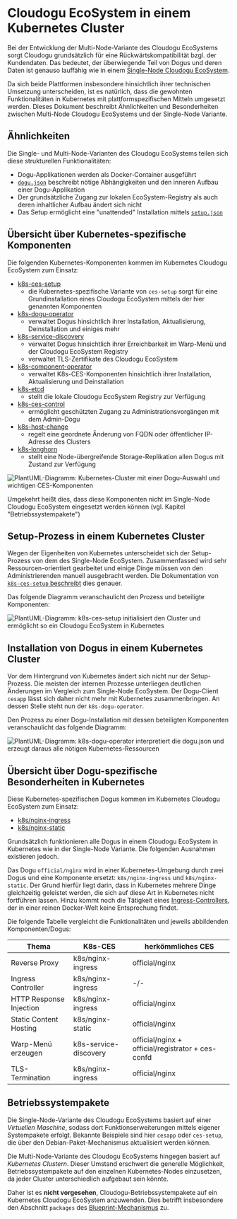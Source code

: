 # Cloudogu EcoSystem in einem Kubernetes Cluster

Bei der Entwicklung der Multi-Node-Variante des Cloudogu EcoSystems sorgt Cloudogu grundsätzlich für eine Rückwärtskompatibilität bzgl. der Kundendaten. Das bedeutet, der überwiegende Teil von Dogus und deren Daten ist genauso lauffähig wie in einem [Single-Node Cloudogu EcoSystem](https://github.com/cloudogu/ecosystem).

Da sich beide Plattformen insbesondere hinsichtlich ihrer technischen Umsetzung unterscheiden, ist es natürlich, dass die gewohnten Funktionalitäten in Kubernetes mit plattformspezifischen Mitteln umgesetzt werden. Dieses Dokument beschreibt Ähnlichkeiten und Besonderheiten zwischen Multi-Node Cloudogu EcoSystems und der Single-Node Variante. 

## Ähnlichkeiten

Die Single- und Multi-Node-Varianten des Cloudogu EcoSystems teilen sich diese strukturellen Funktionalitäten:

- Dogu-Applikationen werden als Docker-Container ausgeführt
- [`dogu.json`](https://github.com/cloudogu/dogu-development-docs/blob/main/docs/core/compendium_en.md) beschreibt nötige Abhängigkeiten und den inneren Aufbau einer Dogu-Applikation
- Der grundsätzliche Zugang zur lokalen EcoSystem-Registry als auch deren inhaltlicher Aufbau ändert sich nicht
- Das Setup ermöglicht eine "unattended" Installation mittels [`setup.json`](https://docs.cloudogu.com/de/docs/system-components/ces-setup/operations/setup-json/)

## Übersicht über Kubernetes-spezifische Komponenten 

Die folgenden Kubernetes-Komponenten kommen im Kubernetes Cloudogu EcoSystem zum Einsatz:

- [k8s-ces-setup](https://github.com/cloudogu/k8s-ces-setup)
  - die Kubernetes-spezifische Variante von `ces-setup` sorgt für eine Grundinstallation eines Cloudogu EcoSystem mittels der hier genannten Komponenten
- [k8s-dogu-operator](https://github.com/cloudogu/k8s-dogu-operator)
  - verwaltet Dogus hinsichtlich ihrer Installation, Aktualisierung, Deinstallation und einiges mehr  
- [k8s-service-discovery](https://github.com/cloudogu/k8s-service-discovery)
  - verwaltet Dogus hinsichtlich ihrer Erreichbarkeit im Warp-Menü und der Cloudogu EcoSystem Registry
  - verwaltet TLS-Zertifikate des Cloudogu EcoSystem
- [k8s-component-operator](https://github.com/cloudogu/k8s-component-operator)
  - verwaltet K8s-CES-Komponenten hinsichtlich ihrer Installation, Aktualisierung und Deinstallation
- [k8s-etcd](https://github.com/cloudogu/k8s-etcd)
  - stellt die lokale Cloudogu EcoSystem Registry zur Verfügung
- [k8s-ces-control](https://github.com/cloudogu/k8s-ces-control)
  - ermöglicht geschützten Zugang zu Administrationsvorgängen mit dem Admin-Dogu
- [k8s-host-change](https://github.com/cloudogu/k8s-host-change)
  - regelt eine geordnete Änderung von FQDN oder öffentlicher IP-Adresse des Clusters
- [k8s-longhorn](https://github.com/cloudogu/k8s-longhorn)
  - stellt eine Node-übergreifende Storage-Replikation allen Dogus mit Zustand zur Verfügung

![PlantUML-Diagramm: Kubernetes-Cluster mit einer Dogu-Auswahl und wichtigen CES-Komponenten](figures/k8s-ces-overview-components_de.png "Kubernetes-Cluster mit einer Dogu-Auswahl und wichtigen CES-Komponenten")

Umgekehrt heißt dies, dass diese Komponenten nicht im Single-Node Cloudogu EcoSystem eingesetzt werden können (vgl. Kapitel "Betriebssystempakete")

## Setup-Prozess in einem Kubernetes Cluster

Wegen der Eigenheiten von Kubernetes unterscheidet sich der Setup-Prozess von dem des Single-Node EcoSystem. Zusammenfassed wird sehr Ressourcen-orientiert gearbeitet und einige Dinge müssen von den Administrierenden manuell ausgebracht werden. Die Dokumentation von [`k8s-ces-setup` beschreibt](https://github.com/cloudogu/k8s-ces-setup/blob/develop/docs/operations/installation_guide_de.md) dies genauer. 

Das folgende Diagramm veranschaulicht den Prozess und beteiligte Komponenten:

![PlantUML-Diagramm: k8s-ces-setup initialisiert den Cluster und ermöglicht so ein Cloudogu EcoSystem in Kubernetes](figures/k8s-ces-overview-setup_de.png
"k8s-ces-setup initialisiert den Cluster und ermöglicht so ein Cloudogu EcoSystem in Kubernetes")

## Installation von Dogus in einem Kubernetes Cluster

Vor dem Hintergrund von Kubernetes ändert sich nicht nur der Setup-Prozess. Die meisten der internen Prozesse unterliegen deutlichen Änderungen im Vergleich zum Single-Node EcoSystem. Der Dogu-Client `cesapp` lässt sich daher nicht mehr mit Kubernetes zusammenbringen. An dessen Stelle steht nun der `k8s-dogu-operator`. 

Den Prozess zu einer Dogu-Installation mit dessen beteiligten Komponenten veranschaulicht das folgende Diagramm:

[](figures/k8s-dogu-operator-dogu-installation_de.png)
![PlantUML-Diagramm: k8s-dogu-operator interpretiert die dogu.json und erzeugt daraus alle nötigen Kubernetes-Ressourcen](figures/k8s-dogu-operator-dogu-installation_de.png
"k8s-dogu-operator interpretiert die dogu.json und erzeugt daraus alle nötigen Kubernetes-Ressourcen")

## Übersicht über Dogu-spezifische Besonderheiten in Kubernetes

Diese Kubernetes-spezifischen Dogus kommen im Kubernetes Cloudogu EcoSystem zum Einsatz:

- [k8s/nginx-ingress](https://github.com/cloudogu/nginx-ingress)
- [k8s/nginx-static](https://github.com/cloudogu/nginx-static)

Grundsätzlich funktionieren alle Dogus in einem Cloudogu EcoSystem in Kubernetes wie in der Single-Node Variante. Die folgenden Ausnahmen existieren jedoch.

Das Dogu `official/nginx` wird in einer Kubernetes-Umgebung durch zwei Dogus und eine Komponente ersetzt: `k8s/nginx-ingress` und `k8s/nginx-static`. Der Grund hierfür liegt darin, dass in Kubernetes mehrere Dinge gleichzeitig geleistet werden, die sich auf diese Art in Kubernetes nicht fortführen lassen. Hinzu kommt noch die Tätigkeit eines [Ingress-Controllers](https://kubernetes.io/docs/concepts/services-networking/ingress-controllers/), der in einer reinen Docker-Welt keine Entsprechung findet.

Die folgende Tabelle vergleicht die Funktionalitäten und jeweils abbildenden Komponenten/Dogus:

| Thema                   | K8s-CES               | herkömmliches CES                                 |
|-------------------------|-----------------------|---------------------------------------------------|
| Reverse Proxy           | k8s/nginx-ingress     | official/nginx                                    |
| Ingress Controller      | k8s/nginx-ingress     | -/-                                               |
| HTTP Response Injection | k8s/nginx-ingress     | official/nginx                                    |
| Static Content Hosting  | k8s/nginx-static      | official/nginx                                    |
| Warp-Menü erzeugen      | k8s-service-discovery | official/nginx + official/registrator + ces-confd |
| TLS-Termination         | k8s/nginx-ingress     | official/nginx                                    |

## Betriebssystempakete

Die Single-Node-Variante des Cloudogu EcoSystems basiert auf einer _Virtuellen Maschine_, sodass dort Funktionserweiterungen mittels eigener Systempakete erfolgt. Bekannte Beispiele sind hier `cesapp` oder `ces-setup`, die über den Debian-Paket-Mechanismus aktualisiert werden können.

Die Multi-Node-Variante des Cloudogu EcoSystems hingegen basiert auf _Kubernetes Clustern_. Dieser Umstand erschwert die generelle Möglichkeit, Betriebssystempakete auf den einzelnen Kubernetes-Nodes einzusetzen, da jeder Cluster unterschiedlich aufgebaut sein könnte.

Daher ist es **nicht vorgesehen**, Cloudogu-Betriebssystempakete auf ein Kubernetes Cloudogu EcoSystem anzuwenden. Dies betrifft insbesondere den Abschnitt `packages` des [Blueprint-Mechanismus](https://docs.cloudogu.com/de/docs/system-components/cesapp/operations/blueprint_upgrade/#property-packages) zu.

 